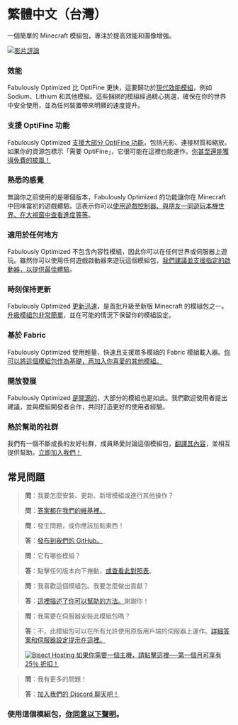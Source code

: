 # 繁體中文（台灣）

一個簡單的 Minecraft 模組包，專注於提高效能和圖像增強。

[![影片評論](https://img.youtube.com/vi/bb8G9X5Q_4I/hqdefault.jpg)](https://www.youtube.com/watch?v=bb8G9X5Q_4I)

### 效能

Fabulously Optimized 比 OptiFine 更快，這要歸功於[現代效能模組][1]，例如 Sodium、Lithium 和其他模組。這些捆綁的模組經過精心挑選，確保在你的世界中安全使用，並為任何裝置帶來明顯的速度提升。

### 支援 OptiFine 功能

Fabulously Optimized [支援大部分 OptiFine 功能][2]，包括光影、連接材質和縮放。如果你的資源包標示「需要 OptiFine」，它很可能在這裡也能運作。[你甚至還能獲得免費的披風！][3]

### 熟悉的感覺

無論你之前使用的是哪個版本，Fabulously Optimized 的功能讓你在 Minecraft 中回味當初的遊戲體驗。這表示你可以[使用遊戲控制器、與朋友一同遊玩本機世界、在大視窗中查看進度等等][4]。

### 適用於任何地方

Fabulously Optimized 不包含內容性模組，因此你可以在任何世界或伺服器上遊玩。雖然你可以使用任何遊戲啟動器來遊玩這個模組包，[我們建議並支援指定的啟動器，以提供最佳體驗][5]。

### 時刻保持更新

Fabulously Optimized [更新迅速][6]，是首批升級至新版 Minecraft 的模組包之一。[升級模組包非常簡單][7]，並在可能的情況下保留你的模組設定。

### 基於 Fabric

Fabulously Optimized 使用輕量、快速且支援眾多模組的 Fabric 模組載入器。[你可以將這個模組包作為基礎，再加入你喜愛的其他模組。][8]

### 開放發展

Fabulously Optimized [是開源的][9]，大部分的模組也是如此。我們歡迎使用者提出建議，並與模組開發者合作，共同打造更好的使用者經驗。

### 熱於幫助的社群

我們有一個不斷成長的友好社群，成員熱愛討論這個模組包，[翻譯其內容][10]，並相互提供幫助。[立即加入我們！][11]

## 常見問題

> **問**：我要怎麼安裝、更新、新增模組或進行其他操作？
> 
> **問**：[答案都在我們的維基裡。][12]


> **問**：發生問題，或你應該加點東西！
> 
> **答**：[發布到我們的 GitHub。][9]


> **問**：它有哪些模組？
> 
> **答**：點擊任何版本向下捲動，[或查看此對照表][1]。


> **問**：我喜歡這個模組包。我要怎麼做出貢獻？
> 
> **答**：[這裡描述了你可以幫助的方法。][13]謝謝你！


> **問**：我需要在伺服器安裝此模組包嗎？
> 
> **答**：不，此模組包可以在所有允許使用原版用戶端的伺服器上運作。[詳細答案和伺服器設定提示在這裡。][14]
> 
> [![Bisect Hosting](https://i.ibb.co/gr9mSxW/image.png) 如果你需要一個主機，請點擊這裡──第一個月可享有 25％ 折扣！][15]


> **問**：我有更多的問題！
> 
> **答**：[加入我們的 Discord 聊天吧！][11]

### 使用這個模組包，[你同意以下聲明][16]。

[1]: https://github.com/Fabulously-Optimized/fabulously-optimized/blob/main/INCLUDED-MODS.md#smooth

[1]: https://github.com/Fabulously-Optimized/fabulously-optimized/blob/main/INCLUDED-MODS.md#smooth
[2]: https://wiki.download.fo/readme/give-up-optifine
[3]: https://wiki.download.fo/readme/free-cape
[4]: https://github.com/Fabulously-Optimized/fabulously-optimized/blob/main/INCLUDED-MODS.md#functional
[5]: https://github.com/Fabulously-Optimized/fabulously-optimized#downloads
[6]: https://download.fo/changelog
[7]: https://wiki.download.fo/readme/update-instructions
[8]: https://wiki.download.fo/readme/adding-more-mods
[9]: https://download.fo/github
[9]: https://download.fo/github
[10]: https://download.fo/translate
[11]: https://download.fo/discord
[11]: https://download.fo/discord
[12]: https://wiki.download.fo
[13]: https://download.fo/thanks
[14]: https://wiki.download.fo/readme/server-setup
[15]: https://download.fo/host
[16]: https://download.fo/terms
